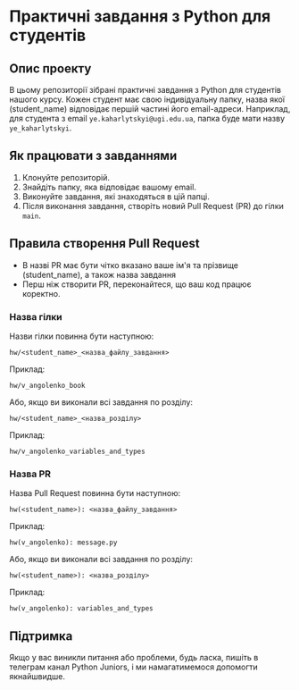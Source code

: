 # Практичні завдання з Python для студентів

## Опис проекту

В цьому репозиторії зібрані практичні завдання з Python для студентів нашого курсу. Кожен студент має свою індивідуальну папку, назва якої (student_name) відповідає першій частині його email-адреси. Наприклад, для студента з email `ye.kaharlytskyi@ugi.edu.ua`, папка буде мати назву `ye_kaharlytskyi`.

## Як працювати з завданнями

1. Клонуйте репозиторій.
2. Знайдіть папку, яка відповідає вашому email.
3. Виконуйте завдання, які знаходяться в цій папці.
4. Після виконання завдання, створіть новий Pull Request (PR) до гілки `main`.

## Правила створення Pull Request

- В назві PR має бути чітко вказано ваше ім'я та прізвище (student_name), а також назва завдання
- Перш ніж створити PR, переконайтеся, що ваш код працює коректно.

### Назва гілки

Назви гілки повинна бути наступною:

```plaintext
hw/<student_name>_<назва_файлу_завдання>
```

Приклад:

```plaintext
hw/v_angolenko_book
```

Або, якщо ви виконали всі завдання по розділу:

```plaintext
hw/<student_name>_<назва_розділу>
```

Приклад:

```plaintext
hw/v_angolenko_variables_and_types
```

### Назва PR

Назва Pull Request повинна бути наступною:

```plaintext
hw(<student_name>): <назва_файлу_завдання>
```

Приклад:

```plaintext
hw(v_angolenko): message.py
```

Або, якщо ви виконали всі завдання по розділу:

```plaintext
hw(<student_name>): <назва_розділу>
```

Приклад:

```plaintext
hw(v_angolenko): variables_and_types
```

## Підтримка

Якщо у вас виникли питання або проблеми, будь ласка, пишіть в телеграм канал Python Juniors, і ми намагатимемося допомогти якнайшвидше.

